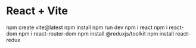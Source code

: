 # React + Vite
npm create vite@latest
npm install
npm run dev
npm i react
npm i react-dom
npm i react-router-dom
npm install @reduxjs/toolkit
npm install react-redux
